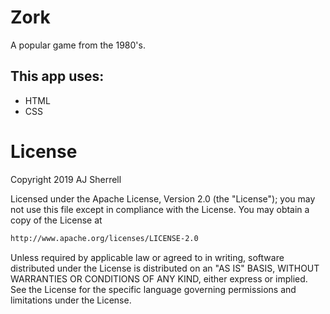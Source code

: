 # Zork
A popular game from the 1980's.

## This app uses:
- HTML
- CSS

# License
Copyright 2019 AJ Sherrell

Licensed under the Apache License, Version 2.0 (the "License"); you may not use this file except in 
compliance with the License. You may obtain a copy of the License at

```bash
http://www.apache.org/licenses/LICENSE-2.0
```

Unless required by applicable law or agreed to in writing, software distributed under the License is
distributed on an "AS IS" BASIS, WITHOUT WARRANTIES OR CONDITIONS OF ANY KIND, either express or implied.
See the License for the specific language governing permissions and limitations under the License.
